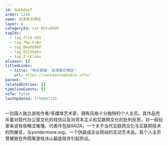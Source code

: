 ```yaml
---
id: 4wkkdwyf
order: 1244
name: 血清素恐惧症
layer: 8
categoryId: cat_MXtv05QF
tagIds:
  - tag_fC14-UDS
  - tag_fRp-FvBe
  - tag_BHaPQ9KP
  - tag_95IHkghu
  - tag_Z-cEla6x
aliases: []
titledLinks:
  - title: "相关链接: 血清素恐惧症"
    url: https://serotoninphobia.info/
parent: ""
relatedEntries: []
timelineEvents: []
nsfw: false
lastUpdated: 1758087125
---
```


一位国人独立游戏作者/多媒体艺术家，拥有风格十分独特的个人主页。其作品充斥着对现代办公室文化的戏仿以及对资本主义和互联网文化的批判反思，对一般玩家来说有些晦涩难懂。代表作包括IIADA，一个关于当代互联网文化与互联网技术的伪展览，与yondermore.org，一个伪装成企业网站的互动艺术品。其个人主页曾被放在外网某游戏冰山最底层并引起热议。